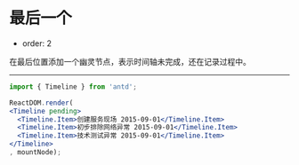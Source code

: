 # 最后一个

- order: 2

在最后位置添加一个幽灵节点，表示时间轴未完成，还在记录过程中。

---

````jsx
import { Timeline } from 'antd';

ReactDOM.render(
<Timeline pending>
  <Timeline.Item>创建服务现场 2015-09-01</Timeline.Item>
  <Timeline.Item>初步排除网络异常 2015-09-01</Timeline.Item>
  <Timeline.Item>技术测试异常 2015-09-01</Timeline.Item>
</Timeline>
, mountNode);
````
